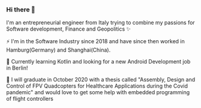 ### Hi there 👋
I'm an entrepreneurial engineer from Italy trying to combine my passions for Software development, Finance and Geopolitics ✨
  
⚡ I'm in the Software Industry since 2018 and have since then worked in Hamburg(Germany) and Shanghai(China).

🌱 Currently learning Kotlin and looking for a new Android Development job in Berlin!

🔭 I will graduate in October 2020 with a thesis called "Assembly, Design and Control of FPV Quadcopters for Healthcare Applications during the Covid pandemic" and would love to get some help with embedded programming of flight controllers


<!--
**GianlucaVeschi/GianlucaVeschi** is a ✨ _special_ ✨ repository because its `README.md` (this file) appears on your GitHub profile.

Here are some ideas to get you started:

- 🔭 I’m currently working on ...
- 🌱 I’m currently learning ...
- 👯 I’m looking to collaborate on ...
- 🤔 I’m looking for help with ...
- 💬 Ask me about ...
- 📫 How to reach me: ...
- 😄 Pronouns: ...
- ⚡ Fun fact: ...
-->
